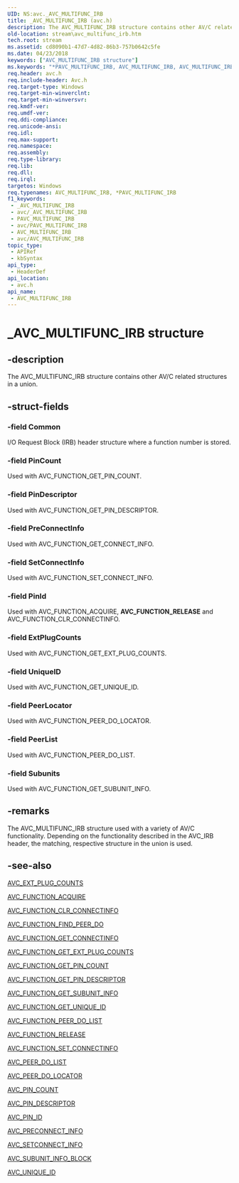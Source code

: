 ```yaml
---
UID: NS:avc._AVC_MULTIFUNC_IRB
title: _AVC_MULTIFUNC_IRB (avc.h)
description: The AVC_MULTIFUNC_IRB structure contains other AV/C related structures in a union.
old-location: stream\avc_multifunc_irb.htm
tech.root: stream
ms.assetid: cd8090b1-47d7-4d82-86b3-757b0642c5fe
ms.date: 04/23/2018
keywords: ["AVC_MULTIFUNC_IRB structure"]
ms.keywords: "*PAVC_MULTIFUNC_IRB, AVC_MULTIFUNC_IRB, AVC_MULTIFUNC_IRB structure [Streaming Media Devices], PAVC_MULTIFUNC_IRB, PAVC_MULTIFUNC_IRB structure pointer [Streaming Media Devices], _AVC_MULTIFUNC_IRB, avc/AVC_MULTIFUNC_IRB, avc/PAVC_MULTIFUNC_IRB, avcref_99cf5d79-48d7-4b86-80a7-9de22cc2f29e.xml, stream.avc_multifunc_irb"
req.header: avc.h
req.include-header: Avc.h
req.target-type: Windows
req.target-min-winverclnt: 
req.target-min-winversvr: 
req.kmdf-ver: 
req.umdf-ver: 
req.ddi-compliance: 
req.unicode-ansi: 
req.idl: 
req.max-support: 
req.namespace: 
req.assembly: 
req.type-library: 
req.lib: 
req.dll: 
req.irql: 
targetos: Windows
req.typenames: AVC_MULTIFUNC_IRB, *PAVC_MULTIFUNC_IRB
f1_keywords:
 - _AVC_MULTIFUNC_IRB
 - avc/_AVC_MULTIFUNC_IRB
 - PAVC_MULTIFUNC_IRB
 - avc/PAVC_MULTIFUNC_IRB
 - AVC_MULTIFUNC_IRB
 - avc/AVC_MULTIFUNC_IRB
topic_type:
 - APIRef
 - kbSyntax
api_type:
 - HeaderDef
api_location:
 - avc.h
api_name:
 - AVC_MULTIFUNC_IRB
---
```


# _AVC_MULTIFUNC_IRB structure


## -description

The AVC_MULTIFUNC_IRB structure contains other AV/C related structures in a union.

## -struct-fields

### -field Common

 I/O Request Block (IRB) header structure where a function number is stored.

### -field PinCount

Used with AVC_FUNCTION_GET_PIN_COUNT.

### -field PinDescriptor

Used with AVC_FUNCTION_GET_PIN_DESCRIPTOR.

### -field PreConnectInfo

Used with AVC_FUNCTION_GET_CONNECT_INFO.

### -field SetConnectInfo

Used with AVC_FUNCTION_SET_CONNECT_INFO.

### -field PinId

Used with AVC_FUNCTION_ACQUIRE, <b>AVC_FUNCTION_RELEASE</b> and AVC_FUNCTION_CLR_CONNECTINFO.

### -field ExtPlugCounts

Used with AVC_FUNCTION_GET_EXT_PLUG_COUNTS.

### -field UniqueID

Used with AVC_FUNCTION_GET_UNIQUE_ID.

### -field PeerLocator

Used with AVC_FUNCTION_PEER_DO_LOCATOR.

### -field PeerList

Used with AVC_FUNCTION_PEER_DO_LIST.

### -field Subunits

Used with AVC_FUNCTION_GET_SUBUNIT_INFO.

## -remarks

The AVC_MULTIFUNC_IRB structure used with a variety of AV/C functionality. Depending on the functionality described in the AVC_IRB header, the matching, respective structure in the union is used.

## -see-also

<a href="/windows-hardware/drivers/ddi/avc/ns-avc-_avc_ext_plug_counts">AVC_EXT_PLUG_COUNTS</a>



<a href="/windows-hardware/drivers/stream/avc-function-acquire">AVC_FUNCTION_ACQUIRE</a>



<a href="/windows-hardware/drivers/stream/avc-function-clr-connectinfo">AVC_FUNCTION_CLR_CONNECTINFO</a>



<a href="/windows-hardware/drivers/stream/avc-function-find-peer-do">AVC_FUNCTION_FIND_PEER_DO</a>



<a href="/windows-hardware/drivers/stream/avc-function-get-connectinfo">AVC_FUNCTION_GET_CONNECTINFO</a>



<a href="/windows-hardware/drivers/stream/avc-function-get-ext-plug-counts">AVC_FUNCTION_GET_EXT_PLUG_COUNTS</a>



<a href="/windows-hardware/drivers/stream/avc-function-get-pin-count">AVC_FUNCTION_GET_PIN_COUNT</a>



<a href="/windows-hardware/drivers/stream/avc-function-get-pin-descriptor">AVC_FUNCTION_GET_PIN_DESCRIPTOR</a>



<a href="/windows-hardware/drivers/stream/avc-function-get-subunit-info">AVC_FUNCTION_GET_SUBUNIT_INFO</a>



<a href="/windows-hardware/drivers/stream/avc-function-get-unique-id">AVC_FUNCTION_GET_UNIQUE_ID</a>



<a href="/windows-hardware/drivers/stream/avc-function-peer-do-list">AVC_FUNCTION_PEER_DO_LIST</a>



<a href="/windows-hardware/drivers/stream/avc-function-release">AVC_FUNCTION_RELEASE</a>



<a href="/windows-hardware/drivers/stream/avc-function-set-connectinfo">AVC_FUNCTION_SET_CONNECTINFO</a>



<a href="/windows-hardware/drivers/ddi/avc/ns-avc-_avc_peer_do_list">AVC_PEER_DO_LIST</a>



<a href="/windows-hardware/drivers/ddi/avc/ns-avc-_avc_peer_do_locator">AVC_PEER_DO_LOCATOR</a>



<a href="/windows-hardware/drivers/ddi/avc/ns-avc-_avc_pin_count">AVC_PIN_COUNT</a>



<a href="/windows-hardware/drivers/ddi/avc/ns-avc-_avc_pin_descriptor">AVC_PIN_DESCRIPTOR</a>



<a href="/windows-hardware/drivers/ddi/avc/ns-avc-_avc_pin_id">AVC_PIN_ID</a>



<a href="/windows-hardware/drivers/ddi/avc/ns-avc-_avc_preconnect_info">AVC_PRECONNECT_INFO</a>



<a href="/windows-hardware/drivers/ddi/avc/ns-avc-_avc_setconnect_info">AVC_SETCONNECT_INFO</a>



<a href="/windows-hardware/drivers/ddi/avc/ns-avc-_avc_subunit_info_block">AVC_SUBUNIT_INFO_BLOCK</a>



<a href="/windows-hardware/drivers/ddi/avc/ns-avc-_avc_unique_id">AVC_UNIQUE_ID</a>
